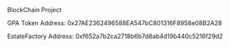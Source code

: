 BlockChain Project

GPA Token Address: 0x27AE2362496588EA547bC801316F8958e08B2A28

EstateFactory Address: 0xf652a7b2ca2718b6b7d8ab4d19b440c5216f29d2